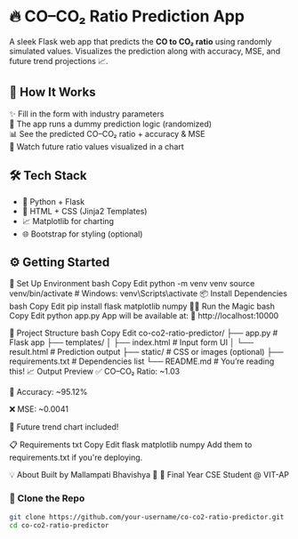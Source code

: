 # 🔥 CO–CO₂ Ratio Prediction App

A sleek Flask web app that predicts the **CO to CO₂ ratio** using randomly simulated values. Visualizes the prediction along with accuracy, MSE, and future trend projections 📈.


## 🚀 How It Works

✨ Fill in the form with industry parameters  
🧠 The app runs a dummy prediction logic (randomized)  
📊 See the predicted CO–CO₂ ratio + accuracy & MSE  
🔮 Watch future ratio values visualized in a chart  



## 🛠️ Tech Stack

- 🐍 Python + Flask
- 🎨 HTML + CSS (Jinja2 Templates)
- 📈 Matplotlib for charting
- 🌐 Bootstrap for styling (optional)


## ⚙️ Getting Started
🔮 Set Up Environment
bash
Copy
Edit
python -m venv venv
source venv/bin/activate  # Windows: venv\Scripts\activate
📦 Install Dependencies
bash
Copy
Edit
pip install flask matplotlib numpy
🧙‍♂️ Run the Magic
bash
Copy
Edit
python app.py
App will be available at:
📍 http://localhost:10000

📁 Project Structure
bash
Copy
Edit
co-co2-ratio-predictor/
├── app.py               # Flask app
├── templates/
│   ├── index.html       # Input form UI
│   └── result.html      # Prediction output
├── static/              # CSS or images (optional)
├── requirements.txt     # Dependencies list
└── README.md            # You’re reading this!
📈 Output Preview
✅ CO–CO₂ Ratio: ~1.03

🎯 Accuracy: ~95.12%

❌ MSE: ~0.0041

🔮 Future trend chart included!

📋 Requirements
txt
Copy
Edit
flask
matplotlib
numpy
Add them to requirements.txt if you're deploying.

💡 About
Built by Mallampati Bhavishya 💙
📍 Final Year CSE Student @ VIT-AP

### 🧬 Clone the Repo

```bash
git clone https://github.com/your-username/co-co2-ratio-predictor.git
cd co-co2-ratio-predictor
